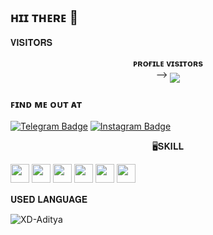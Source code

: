 ## ʜɪɪ ᴛʜᴇʀᴇ 👋

𝐕𝐈𝐒𝐈𝐓𝐎𝐑𝐒
<p align="center">
    <b>ᴘʀᴏғɪʟᴇ ᴠɪsɪᴛᴏʀs</b><br>
 -->    <img align="middle" src="https://profile-counter.glitch.me/XD-Aditya/count.svg" />
</p>

### ꜰɪɴᴅ ᴍᴇ ᴏᴜᴛ ᴀᴛ
[<img src="https://img.shields.io/badge/telegram-blue?style=for-the-badge&logo=telegram&logocolor=white" alt="Telegram Badge"/>](https://t.me/Botsexpert) 
<a href="your-instagram-URL"> </a>
[<img src="https://img.shields.io/badge/Instagram-red?style=for-the-badge&logo=Instagram&logoColor=white" alt="Instagram Badge"/>](https://instagram.com/cyber.teachteam)
<p align="center">
🖥𝐒𝐊𝐈𝐋𝐋
<p>
    <img src="https://img.shields.io/badge/java-3670A0?style=for-the-badge&logo=Java&logoColor=ffdd54" style="margin-bottom: 4px;" height="30px">
<img src="https://img.shields.io/badge/python-3670A0?style=for-the-badge&logo=python&logoColor=ffdd54" style="margin-bottom: 4px;" height="30px">
<img src="https://img.shields.io/badge/javascript-%23323330.svg?style=for-the-badge&logo=javascript&logoColor=%23F7DF1E" style="margin-bottom: 4px;" height="30px">
<img src="https://img.shields.io/badge/html5-%23E34F26.svg?style=for-the-badge&logo=html5&logoColor=white" style="margin-bottom: 4px;" height="30px">
<img src="https://img.shields.io/badge/css3-%231572B6.svg?style=for-the-badge&logo=css3&logoColor=white" style="margin-bottom: 4px;" height="30px">
<img src="https://img.shields.io/badge/git-%23F05033.svg?style=for-the-badge&logo=git&logoColor=white" style="margin-bottom: 4px;" height="30px">
</p>
𝐔𝐒𝐄𝐃 𝐋𝐀𝐍𝐆𝐔𝐀𝐆𝐄
<p><img align="left" src="https://github-readme-stats.vercel.app/api/top-langs?username=XD-Aditya&show_icons=true&locale=en&layout=compact&theme=tokyonight" alt="XD-Aditya" /></p>


